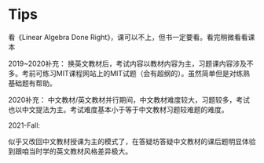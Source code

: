 # Tips

看《Linear Algebra Done Right》，课可以不上，但书一定要看。看完稍微看看课本  

2019~2020补充：
换英文教材后，考试内容以教材内容为主，习题课内容涉及不多。考前可练习MIT课程网站上的MIT试题（会有超纲的）。虽然简单但是对练熟基础题有帮助。

2020补充：
中文教材/英文教材并行期间，中文教材难度较大，习题较多，考试也以中文提法为主。考试难度基本小于等于中文教材习题较难题的难度。

2021-Fall:

似乎又改回中文教材授课为主的模式了，在答疑坊答疑中文教材的课后题明显体验到跟咱当时学的英文教材风格差异极大。

